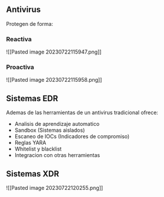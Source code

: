 ## Antivirus
Protegen de forma:
### Reactiva
![[Pasted image 20230722115947.png]]
### Proactiva
![[Pasted image 20230722115958.png]]
## Sistemas EDR
Ademas de las herramientas de un antivirus tradicional ofrece:
- Analisis de aprendizaje automatico
- Sandbox (Sistemas aislados)
- Escaneo de IOCs (Indicadores de compromiso)
- Reglas YARA 
- Whitelist y blacklist
- Integracion con otras herramientas
## Sistemas XDR
![[Pasted image 20230722120255.png]]
